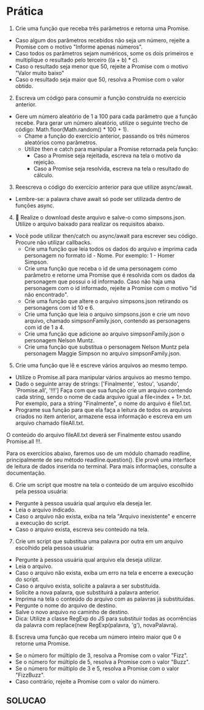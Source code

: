 # Prática
1. Crie uma função que receba três parâmetros e retorna uma Promise.
  - Caso algum dos parâmetros recebidos não seja um número, rejeite a Promise com o motivo "Informe apenas números".
  - Caso todos os parâmetros sejam numéricos, some os dois primeiros e multiplique o resultado pelo terceiro ((a + b) * c).
  - Caso o resultado seja menor que 50, rejeite a Promise com o motivo "Valor muito baixo"
  - Caso o resultado seja maior que 50, resolva a Promise com o valor obtido.
2. Escreva um código para consumir a função construída no exercício anterior.
  - Gere um número aleatório de 1 a 100 para cada parâmetro que a função recebe. Para gerar um número aleatório, utilize o seguinte trecho de código: Math.floor(Math.random() * 100 + 1).
    - Chame a função do exercício anterior, passando os três números aleatórios como parâmetros.
    - Utilize then e catch para manipular a Promise retornada pela função:
      - Caso a Promise seja rejeitada, escreva na tela o motivo da rejeição.
      - Caso a Promise seja resolvida, escreva na tela o resultado do cálculo.
3. Reescreva o código do exercício anterior para que utilize async/await.
  - Lembre-se: a palavra chave await só pode ser utilizada dentro de funções async.
4. 🚀 Realize o download deste arquivo e salve-o como simpsons.json. Utilize o arquivo baixado para realizar os requisitos abaixo.
 - Você pode utilizar then/catch ou async/await para escrever seu código. Procure não utilizar callbacks.
    - Crie uma função que leia todos os dados do arquivo e imprima cada personagem no formato id - Nome. Por exemplo: 1 - Homer Simpson.
    - Crie uma função que receba o id de uma personagem como parâmetro e retorne uma Promise que é resolvida com os dados da personagem que possui o id informado. Caso não haja uma personagem com o id informado, rejeite a Promise com o motivo "id não encontrado".
    - Crie uma função que altere o arquivo simpsons.json retirando os personagens com id 10 e 6.
    - Crie uma função que leia o arquivo simpsons.json e crie um novo arquivo, chamado simpsonFamily.json, contendo as personagens com id de 1 a 4.
    - Crie uma função que adicione ao arquivo simpsonFamily.json o personagem Nelson Muntz.
    - Crie uma função que substitua o personagem Nelson Muntz pela personagem Maggie Simpson no arquivo simpsonFamily.json.
5. Crie uma função que lê e escreve vários arquivos ao mesmo tempo.
  - Utilize o Promise.all para manipular vários arquivos ao mesmo tempo.
  - Dado o seguinte array de strings: ['Finalmente', 'estou', 'usando', 'Promise.all', '!!!'] Faça com que sua função crie um arquivo contendo cada string, sendo o nome de cada arquivo igual a file<index + 1>.txt. Por exemplo, para a string "Finalmente", o nome do arquivo é file1.txt.
  - Programe sua função para que ela faça a leitura de todos os arquivos criados no item anterior, armazene essa informação e escreva em um arquivo chamado fileAll.txt.

O conteúdo do arquivo fileAll.txt deverá ser Finalmente estou usando Promise.all !!!.

Para os exercícios abaixo, faremos uso de um módulo chamado readline, principalmente de seu método readline.question(). Ele provê uma interface de leitura de dados inserida no terminal. Para mais informações, consulte a documentação.

6. Crie um script que mostre na tela o conteúdo de um arquivo escolhido pela pessoa usuária:
  - Pergunte à pessoa usuária qual arquivo ela deseja ler.
  - Leia o arquivo indicado.
  - Caso o arquivo não exista, exiba na tela "Arquivo inexistente" e encerre a execução do script.
  - Caso o arquivo exista, escreva seu conteúdo na tela.
7. Crie um script que substitua uma palavra por outra em um arquivo escolhido pela pessoa usuária:
  - Pergunte à pessoa usuária qual arquivo ela deseja utilizar.
  - Leia o arquivo.
  - Caso o arquivo não exista, exiba um erro na tela e encerre a execução do script.
  - Caso o arquivo exista, solicite a palavra a ser substituída.
  - Solicite a nova palavra, que substituirá a palavra anterior.
  - Imprima na tela o conteúdo do arquivo com as palavras já substituídas.
  - Pergunte o nome do arquivo de destino.
  - Salve o novo arquivo no caminho de destino.
  - Dica: Utilize a classe RegExp do JS para substituir todas as ocorrências da palavra com replace(new RegExp(palavra, 'g'), novaPalavra).
8. Escreva uma função que receba um número inteiro maior que 0 e retorne uma Promise.
  - Se o número for múltiplo de 3, resolva a Promise com o valor "Fizz".
  - Se o número for múltiplo de 5, resolva a Promise com o valor "Buzz".
  - Se o número for múltiplo de 3 e 5, resolva a Promise com o valor "FizzBuzz".
  - Caso contrário, rejeite a Promise com o valor do número.


## SOLUCAO
